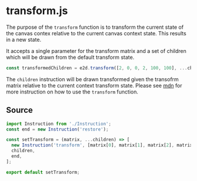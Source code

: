 # transform.js

The purpose of the `transform` function is to transform the current state of the canvas contex
relative to the current canvas context state. This results in a new state.

It accepts a single parameter for the transform matrix and a set of children which will be drawn
from the default transform state.

```javascript
const transformedChildren = e2d.transform([2, 0, 0, 2, 100, 100], ...children);
```

The `children` instruction will be drawn transformed given the transofrm matrix relative to the
current context transform state. Please see
[mdn](https://developer.mozilla.org/en-US/docs/Web/API/CanvasRenderingContext2D/transform) for more
instruction on how to use the `transform` function.

## Source

```javascript
import Instruction from './Instruction';
const end = new Instruction('restore');

const setTransform = (matrix, ...children) => [
  new Instruction('transform', [matrix[0], matrix[1], matrix[2], matrix[3], matrix[4], matrix[5]]),
  children,
  end,
];

export default setTransform;
```
